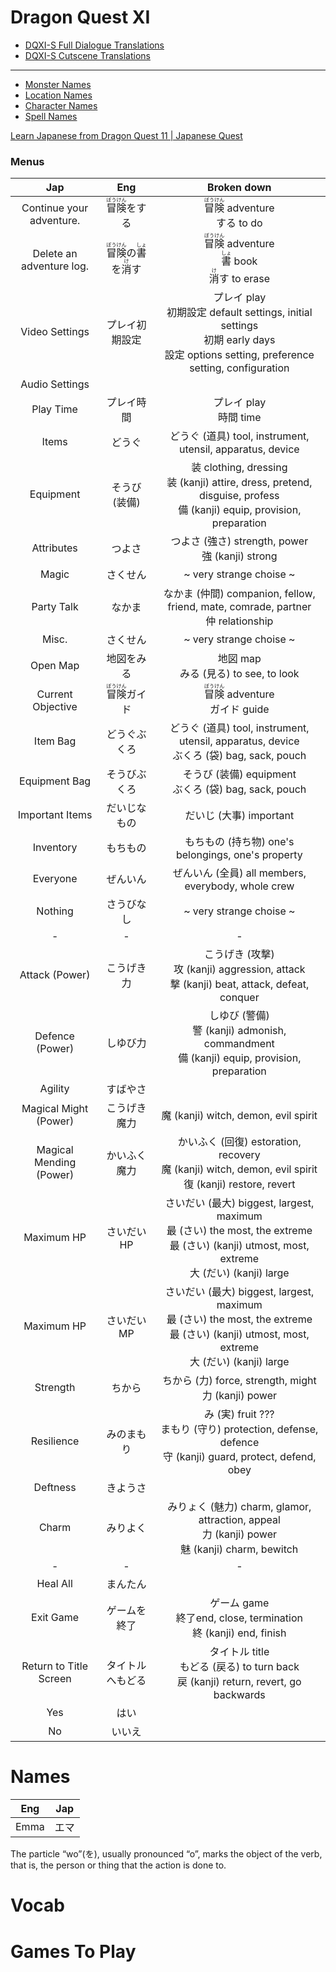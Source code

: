 # Dragon Quest XI
- [DQXI-S Full Dialogue Translations](https://docs.google.com/spreadsheets/d/1QEsDkfFBLGZtDkybJefVQZ35wSFewPCNfTBJRpyMR5Y/edit#gid=2128872957)
- [DQXI-S Cutscene Translations](https://docs.google.com/spreadsheets/d/1QEsDkfFBLGZtDkybJefVQZ35wSFewPCNfTBJRpyMR5Y/edit#gid=2128872957)

---

- [Monster Names](https://www.nexusmods.com/dragonquestxi/articles/7)
- [Location Names](https://www.nexusmods.com/dragonquestxi/articles/8)
- [Character Names](https://www.nexusmods.com/dragonquestxi/articles/12)
- [Spell Names](https://www.nexusmods.com/dragonquestxi/articles/6)

[Learn Japanese from Dragon Quest 11 | Japanese Quest](https://www.youtube.com/playlist?list=PLUiSI6qGVDKuIxBYyiL1AHInwe7_HZc5B)

### Menus

|Jap|Eng|Broken down
|:-:|:-:|:-:
|Continue your adventure.|<ruby>冒<rt>ぼう</rt>険<rt>けん</rt></ruby>をする|<ruby>冒<rt>ぼう</rt>険<rt>けん</rt></ruby> adventure<br>する to do
|Delete an adventure log.|<ruby>冒<rt>ぼう</rt>険<rt>けん</rt></ruby>の<ruby>書<rt>しょ</rt></ruby>を<ruby>消<rt>け</rt></ruby>す|<ruby>冒<rt>ぼう</rt>険<rt>けん</rt></ruby> adventure<br><ruby>書<rt>しょ</rt></ruby> book<br><ruby>消<rt>け</rt></ruby>す to erase
|Video Settings|プレイ初期設定|プレイ play<br>初期設定 default settings, initial settings<br>初期 early days<br>設定 options setting, preference setting, configuration 
|Audio Settings|
|Play Time|プレイ時間|プレイ play<br>時間 time<br>
|Items|どうぐ|どうぐ (道具) tool, instrument, utensil, apparatus, device
|Equipment|そうび (装備)|装 clothing, dressing<br>装 (kanji) attire, dress, pretend, disguise, profess<br>備 (kanji) equip, provision, preparation
|Attributes|つよさ|つよさ (強さ) strength, power<br>強 (kanji) strong
|Magic|さくせん|~ very strange choise ~
|Party Talk|なかま|なかま (仲間) companion, fellow, friend, mate, comrade, partner<br>仲 relationship
|Misc.|さくせん|~ very strange choise ~
|Open Map|地図をみる|地図 map<br>みる (見る) to see, to look
|Current Objective|<ruby>冒<rt>ぼう</rt>険<rt>けん</rt></ruby>ガイド|<ruby>冒<rt>ぼう</rt>険<rt>けん</rt></ruby> adventure<br>ガイド guide
|Item Bag|どうぐぶくろ|どうぐ (道具) tool, instrument, utensil, apparatus, device<br>ぶくろ (袋) bag, sack, pouch
|Equipment Bag|そうびぶくろ|そうび (装備) equipment<br>ぶくろ (袋) bag, sack, pouch
|Important Items|だいじなもの|だいじ (大事) important<br>
|Inventory|もちもの|もちもの (持ち物) one's belongings, one's property
|Everyone|ぜんいん|ぜんいん (全員) all members, everybody, whole crew
|Nothing|さうびなし|~ very strange choise ~
|-|-|-
|Attack (Power)|こうげき力|こうげき (攻撃)<br>攻 (kanji) aggression, attack<br>撃 (kanji) beat, attack, defeat, conquer
|Defence (Power)|しゆび力|しゆび (警備)<br>警 (kanji) admonish, commandment<br>備 (kanji) equip, provision, preparation
|Agility|すばやさ|
|Magical Might (Power)|こうげき魔力|魔 (kanji) witch, demon, evil spirit
|Magical Mending (Power)|かいふく魔力|かいふく (回復) estoration, recovery<br>魔 (kanji) witch, demon, evil spirit<br>復 (kanji) restore, revert
|Maximum HP|さいだいHP|さいだい (最大) biggest, largest, maximum<br>最 (さい) the most, the extreme<br>最 (さい) (kanji) utmost, most, extreme<br>大 (だい) (kanji) large 
|Maximum HP|さいだいMP|さいだい (最大) biggest, largest, maximum<br>最 (さい) the most, the extreme<br>最 (さい) (kanji) utmost, most, extreme<br>大 (だい) (kanji) large 
|Strength|ちから|ちから (力) force, strength, might<br>力 (kanji) power
|Resilience|みのまもり|み (実) fruit ???<br>まもり (守り) protection, defense, defence<br>守 (kanji) guard, protect, defend, obey
|Deftness|きようさ|
|Charm|みりよく|みりょく (魅力) charm, glamor, attraction, appeal<br>力 (kanji) power<br>魅 (kanji) charm, bewitch
|-|-|-
|Heal All|まんたん|
|Exit Game|ゲームを終了|ゲーム game<br>終了end, close, termination<br>終 (kanji) end, finish
|Return to Title Screen|タイトルへもどる|タイトル title<br>もどる (戻る) to turn back<br>戻 (kanji) return, revert, go backwards
|Yes|はい|
|No|いいえ



# Names

|Eng|Jap
|:-:|:-:
|Emma|エマ

The particle “wo”(を), usually pronounced “o”, marks the object of the verb, that is, the person or thing that the action is done to.


# Vocab

# Games To Play

